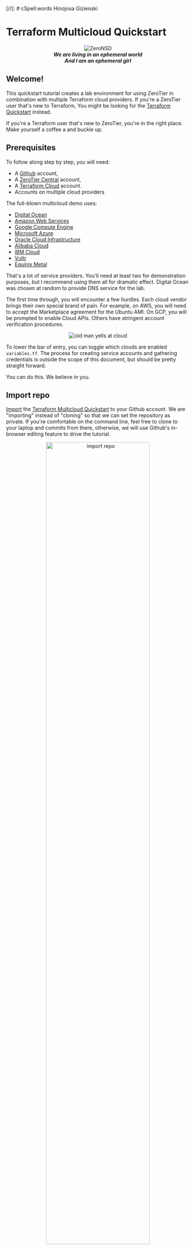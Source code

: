 [//]: # cSpell:words Hinojosa Gizienski
# Terraform Multicloud Quickstart

<p align="center">
<img src="https://avatars.githubusercontent.com/u/4173285?s=150&v=4" alt="ZeroNSD" /><br/>
<b><i>
We are living in an ephemeral world<br/>
And I am an ephemeral girl<br/>
</i></b>
</p>

## Welcome!

This quickstart tutorial creates a lab environment for using ZeroTier
in combination with multiple Terraform cloud providers. If you're a
ZeroTier user that's new to Terraform, You might be looking for the [Terraform Quickstart](https://docs.zerotier.com/terraform/quickstart) instead.

If you're a Terraform user that's new to ZeroTier, you're in the right place. Make yourself a coffee a and buckle up.

## Prerequisites

To follow along step by step, you will need:

- A [Github](https://github.com) account,
- A [ZeroTier Central](https://my.zerotier.com) account,
- A [Terraform Cloud](https://app.terraform.io) account.
- Accounts on multiple cloud providers

The full-blown multicloud demo uses:

- [Digital Ocean](https://www.digitalocean.com/)
- [Amazon Web Services](https://aws.amazon.com/)
- [Google Compute Engine](https://cloud.google.com/compute)
- [Microsoft Azure](https://azure.microsoft.com)
- [Oracle Cloud Infrastructure](https://www.oracle.com/cloud)
- [Alibaba Cloud](https://alibabacloud.com)
- [IBM Cloud](https://www.ibm.com/cloud)
- [Vultr](https://www.vultr.com)
- [Equinix Metal](https://metal.equinix.com)

That's a lot of service providers. You'll need at least two for
demonstration purposes, but I recommend using them all for dramatic
effect. Digital Ocean was chosen at random to provide DNS service for
the lab.

The first time through, you will encounter a few hurdles. Each cloud
vendor brings their own special brand of pain. For example, on AWS,
you will need to accept the Marketplace agreement for the Ubuntu
AMI. On GCP, you will be prompted to enable Cloud APIs. Others have
stringent account verification procedures.

<p align="center">
<img src="https://i.imgur.com/5tRu35i.jpeg" alt="old man yells at cloud" /><br/>
</p>

To lower the bar of entry, you can toggle which clouds are
enabled `variables.tf`. The process for creating service accounts and
gathering credentials is outside the scope of this document, but
should be pretty straight forward.

You can do this. We believe in you.

## Import repo

[Import](https://github.com/new/import) the
[Terraform Multicloud Quickstart](https://github.com/zerotier/terraform-multicloud-quickstart)
to your Github account. We are "importing" instead of "cloning" so
that we can set the repository as private.  If you're comfortable on
the command line, feel free to clone to your laptop and commits from
there, otherwise, we will use Github's in-browser editing feature to
drive the tutorial.

<p align="center"><img src="https://i.imgur.com/M2WL54b.png" alt="import repo" width="75%"/></p>

## Create a Terraform workspace

Next, we create a Terraform workspace and attach it to our private
Github repository. Be sure to select <b><i>version control
workflow</i></b>, select the correct Github account, (we want the
private copy, not the original), and give it a unique name.

<p align="center"><img src="https://i.imgur.com/DU568Ww.png" alt="click new workspace" width="75%"/></p>
<p align="center"><img src="https://i.imgur.com/GASI3u4.png" alt="version control workflow" width="75%"/></p>
<p align="center"><img src="https://i.imgur.com/5cTcPNO.png" alt="connect to a version control provider" width="75%"/></p>
<p align="center"><img src="https://i.imgur.com/uuZlbJZ.png" alt="choose a repository" width="75%"/></p>
<p align="center"><img src="https://i.imgur.com/ZQ2lmvM.png" alt="name workspace" width="75%"/></p>

## Create ZeroTier Central variables

Next, we will use Terraform to create some resources in the ZeroTier
Central API. Before we can do this, we need to give Terraform
credentials as Environment Variables.

<p align="center"><img src="https://i.imgur.com/Pydl0B0.png" alt="configure variables" width="75%"/><br/> </p>
<p align="center"><img src="https://i.imgur.com/E9vJgVT.png" alt="zerotier_central_token" width="75%"/></p>

## Create ZeroTier Central resources

Examine `main.tf` At the top, you will see Terraform resources for
creating [Identities](https://github.com/zerotier/terraform-provider-zerotier#identities),
[Networks](https://github.com/zerotier/terraform-provider-zerotier#networks),
and [Members](https://github.com/zerotier/terraform-provider-zerotier#members). There
is also a [Token](https://github.com/zerotier/terraform-provider-zerotier#tokens)
that we will use later.

<p align="center"><img src="https://i.imgur.com/U3aCeNv.png" alt="click on main.tf" width="75%"/></p>

```jsx
resource "zerotier_identity" "instances" {
  for_each = { for k, v in var.instances : k => (v) if v.enabled }
}

resource "zerotier_network" "demolab" {
  name        = "demo.lab"
  description = "ZeroTier Terraform Demolab"
  assign_ipv6 {
    zerotier = true
    sixplane = true
    rfc4193  = true
  }
  assignment_pool {
    start = "10.0.0.1"
    end   = "10.0.0.254"
  }
  route {
    target = "10.0.0.0/16"
  }
}

resource "zerotier_member" "devices" {
  for_each    = var.devices
  name        = each.key
  member_id   = each.value.member_id
  description = each.value.description
  network_id  = zerotier_network.demolab.id
}

resource "zerotier_member" "instances" {
  for_each           = { for k, v in var.instances : k => (v) if v.enabled }
  name               = each.key
  member_id          = zerotier_identity.instances[each.key].id
  description        = each.value.description
  network_id         = zerotier_network.demolab.id
  no_auto_assign_ips = false
  ip_assignments     = [each.value.ip_assignment]
}

resource "zerotier_token" "this" {
  name = "demolab"
}
```

Normally, to kick off a Terraform plan, we would make commits to our
repository. However, since we have a fresh workspace and nothing to
change, we'll need to manually queue our first plan in the Terraform
webUI.

<p align="center"><img src="https://i.imgur.com/NAXrrij.png" alt="list workspaces" width="75%"/></p>
<p align="center"><img src="https://i.imgur.com/7i33Dpu.png" alt="queue plan" width="75%"/></p>

<p align="center"> Confirm the plan by clicking "Confirm & Apply" </p>
<p align="center"> <img src="https://i.imgur.com/lwECXNN.png" alt="confirm plan" width="75%"/> </p>

<p align="center"><img src="https://i.imgur.com/dYCJLGa.png" alt="observe ran plan" width="75%"/></p>

Congratulations! You have just successfully created your first ZeroTier
network using Terraform! Go over to
[ZeroTier Central](https://my.zerotier.com) and check out your new
network. Alice and Bob are both authorized onto the network, but don't
worry, they aren't real. We will replace them shortly.

<p align="center"><img src="https://i.imgur.com/wiChZJ8.png" alt="observe in central" width="75%"/></p>

## Edit variables.tf

Terraform has two kinds of variables. We have already seen some
Environment Variables, which we used to make credentials available to
the [ZeroTier Terraform Provider](https://github.com/zerotier/terraform-provider-zerotier). The
other kinds of variables are known as [Input Variables](https://www.terraform.io/docs/language/values/variables.html). We
will use these to supply some usernames and SSH keys, as well as toggle which clouds we want to use.

<p align="center"><img src="https://i.imgur.com/9BSgNcf.png" alt="open variables.tf" width="75%"/></p>

Use Github's editor to set the `users`, `devices`, and `instances`
variables. Replace Alice and Bob's information with your own SSH keys
and ZeroTier Node ID's. In the `instances` variable, toggle the clouds
you plan on using to `enabled`.

<p align="center"><img src="https://i.imgur.com/QymEJEZ.png" alt="edit variables.tf" width="75%"/></p>

<p align="center"> Save your work by clicking "Commit changes" at the bottom of the page. </p>
<p align="center"> <img src="https://i.imgur.com/9utqx2i.png" alt="commit changes" width="75%"/> </p>

Go back to your workspace and see that it now says "Planned". Every
time a commit is pushed to the repo, Terraform will queue a plan. This
is the essence of the "Version control workflow" we selected earlier.

<p align="center"><img src="https://i.imgur.com/HpjFQgB.png" alt="observe planned workspace" width="75%"/></p>

Navigate through "Runs" and then "confirm and apply". There is a
setting to make this step automatic, but we will leave it manual for
now.

<p align="center"><img src="https://i.imgur.com/xIVg2r1.png" alt="navigate to runs.. main.tf" width="75%"/></p>
<p align="center"><img src="https://i.imgur.com/kzoRqQL.png" alt="confirm and apply variables.tf" width="75%"/></p>

We now have pre-generated ZeroTier Identities that we will inject into
our cloud instances when we bring them up. They are stored in the
workspace's Terraform State on Terraform Cloud. Be careful about who
has access to your account, as well as source repository that drives it.

## Create Digital Ocean resources

Add your `DIGITALOCEAN_TOKEN` to the workspace's Environment Variables using the same procedure as before.

<p align="center"><img src="https://i.imgur.com/EfcXeaD.png" alt="add digitalocean_token" width="75%"/></p>

<p align="center">
Next, edit main.tf and uncomment the Digital Ocean module.
<img src="https://i.imgur.com/U3aCeNv.png" alt="click on main.tf" width="75%"/>
</p>

<p align="center"><img src="https://i.imgur.com/PZqHbMJ.png" alt="uncomment digital ocean" width="75%"/></p>
<p align="center"><img src="https://i.imgur.com/9utqx2i.png" alt="commit changes" width="75%"/></p>
<p align="center"><img src="https://i.imgur.com/sNWSHQH.png" alt="observe planned workspace" width="75%"/></p>
<p align="center"><img src="https://i.imgur.com/nrRZBuZ.png" alt="navigate to runs" width="75%"/></p>
<p align="center"><img src="https://i.imgur.com/5I7pu2q.png" alt="confirm and apply digital ocean" width="75%"/></p>
<p align="center"><img src="https://i.imgur.com/6Ts9o9B.png" alt="plan finished" width="75%"/></p>

## Join laptop to Network

The ZeroTier Network can be found in the Terraform output. Find it by
navigating to the "Outputs" tab of the latest run.
<p align="center"><img src="https://i.imgur.com/MLkTwe6.png" alt="examine outputs" width="75%"/></p>

<p align="center">
You can also find it in the ZeroTier Central webUI.
<img src="https://i.imgur.com/8YIRPMw.png" alt="examine outputs" width="75%"/>
</p>

<p align="center">Join your laptop to the network. Make sure to check "Allow DNS"</p>
<p align="center"><img src="https://i.imgur.com/6pYKfyK.png" alt="examine outputs" width="75%"/></p>

You will be able to SSH into the box. If this does not work, make sure
`username`, `ssh_pubkey` and `member_id` are correct in `variables.tf`. 
<p align="center"><img src="https://i.imgur.com/ya5TVVz.png" alt="ssh to digital ocean" width="75%"/></p>

## Spin up Multiple Clouds

<p align="center">
<img src="https://i.imgur.com/qglRkyw.jpeg" width="75%" alt="Baton Bunny, Copyright 1959  Warner Bros." /><br/>
Baton Bunny - Warner Bros. 1959 
</p>

Next, spin up the rest of the cloud instances. Go through each cloud provider,
one by one, adding Environment Variables to the Terraform workspace,
then uncommenting out the corresponding module in `main.tf`.  

Here's a complete list of Environment Variables to set if you plan on
spinning up every cloud the tutorial supports.

```bash
# ZeroTier Central
export ZEROTIER_CENTRAL_TOKEN="XXXXXXXXXXXXXXXXXXXXXXXXXXXXXXXX"
export ZEROTIER_CENTRAL_URL="https://api.zerotier.com/api"

# Digital Ocean
export DIGITALOCEAN_TOKEN="XXXXXXXXXXXXXXXXXXXXXXXXXXXXXXXXXXXXXXXXXXXXXXXXXXXXXXXXXXXXXXXX"

# Amazon Web Services
export AWS_ACCESS_KEY_ID="XXXXXXXXXXXXXXXXXXXX"
export AWS_SECRET_ACCESS_KEY="XXXXXXXXXXXXXXXXXXXXXXXXXXXXXXXXXXXXXXXX"
export AWS_REGION="us-east-1"

# Google Compute Platform
export GOOGLE_CREDENTIALS="$(cat key-downloaded-from-gcp-console.json)"
export GOOGLE_CLOUD_PROJECT="XXX-XXXXXX"
export GOOGLE_REGION="us-east4"
export GOOGLE_ZONE="us-east4-a"

# Microsoft Azure
export ARM_SUBSCRIPTION_ID="XXXXXXXX-XXXX-XXXX-XXXX-XXXXXXXXXXXX"
export ARM_TENANT_ID="XXXXXXXX-XXXX-XXXX-XXXX-XXXXXXXXXXXX"
export ARM_CLIENT_ID="XXXXXXXX-XXXX-XXXX-XXXX-XXXXXXXXXXXX"
export ARM_CLIENT_SECRET="XXXXXXXXXXXXXXXXXXXXXXXXXXXXXXXXXX"

# IBM Cloud
export IBMCLOUD_API_KEY="XXXXXXXXXXXXXXXXXXXXXXXXXXXXXXXXXXXXXXXXXXXX"
export IBMCLOUD_REGION="us-east"

# Oracle Cloud Infrastructure
export TF_VAR_compartment_id="ocid1.tenancy.oc1..xxxxxxxxxxxxxxxxxxxxxxxxxxxxxxxxxxxxxxxxxxxxxxxxxxxxxxxxxxxx"
# please configure ~/.oci/config

# Alibaba Cloud
export ALICLOUD_ACCESS_KEY="XXXXXXXXXXXXXXXXXXXXXXXX"
export ALICLOUD_SECRET_KEY="XXXXXXXXXXXXXXXXXXXXXXXXXXXXXX"
export ALICLOUD_REGION="us-east-1"

# Vultr
export VULTR_API_KEY="XXXXXXXXXXXXXXXXXXXXXXXXXXXXXXXXXXXX"

# Equinix Metal
export METAL_AUTH_TOKEN="XXXXXXXXXXXXXXXXXXXXXXXXXXXXXXXX"
```

## Hit the web servers

Each node is running a web server with an example nginx page,
accessible with an internal DNS address.

For example, [http://aws.demo.lab](http://aws.demo.lab/).

<p align="center">
<img src="https://i.imgur.com/QfvO8yL.png" alt="hit a webserver" width="75%" /><br/>
</p>

## Understanding ZeroTier VL2

ZeroTier networks are virtual Ethernet switches. This means that
anything you can do on a physical LAN segment, ZeroTier can over the
Internet, securely, across clouds, and through NAT devices.

<p align="center">
<img src="https://live.staticflickr.com/106/311526846_24b03feedf_w_d.jpg" alt="https://www.flickr.com/photos/valkyrieh116/311526846" width="75%"/><br/>
Down the Rabbit Hole - Valerie Hinojosa 2006
</p>

```bash
laptop:~$ ssh do.demo.lab
```

## Ping all the boxen (v4)

```bash
alice@do:~$ for i in laptop aws gcp azu oci ali ibm vul eqx ; do ping -4 -c 1 $i.demo.lab ; done &>/dev/null
```

## Examine the ARP cache

```bash
alice@do:~$ arp -a | grep demo | sort
ali.demo.lab (10.0.8.1) at 5e:1e:72:fb:14:e4 [ether] on ztyqb6mebi
aws.demo.lab (10.0.2.1) at 5e:6c:4b:3a:05:4f [ether] on ztyqb6mebi
azu.demo.lab (10.0.4.1) at 5e:d5:43:77:15:62 [ether] on ztyqb6mebi
eqx.demo.lab (10.0.9.1) at 5e:11:0c:5d:cd:44 [ether] on ztyqb6mebi
gcp.demo.lab (10.0.3.1) at 5e:5f:43:6c:9a:58 [ether] on ztyqb6mebi
ibm.demo.lab (10.0.6.1) at 5e:38:83:97:55:1a [ether] on ztyqb6mebi
laptop.demo.lab (10.0.0.83) at 5e:27:8a:8d:21:51 [ether] on ztyqb6mebi
oci.demo.lab (10.0.5.1) at 5e:19:d5:76:be:24 [ether] on ztyqb6mebi
vul.demo.lab (10.0.7.1) at 5e:3c:36:a8:9f:9d [ether] on ztyqb6mebi
```

As you can see, the ARP table now contains an entry for each node on
our network, just as it would on a local Ethernet network.

## Examine the interfaces

Run the `ip link` command to examine the interfaces on each box.

```bash
alice@do:~$ ip link | grep -A1 zt
4: ztyqb6mebi: <BROADCAST,MULTICAST,UP,LOWER_UP> mtu 2800 qdisc fq_codel state UNKNOWN mode DEFAULT group default qlen 1000
    link/ether 5e:56:14:d3:25:ed brd ff:ff:ff:ff:ff:ff
```

You'll see a virtual Ethernet interface for each ZeroTier network the node is joined to. (in this case, one)

```bash
alice@aws:~$ ip link | grep  -A1 zt
3: ztyqb6mebi: <BROADCAST,MULTICAST,UP,LOWER_UP> mtu 2800 qdisc fq_codel state UNKNOWN mode DEFAULT group default qlen 1000
    link/ether 5e:6c:4b:3a:05:4f brd ff:ff:ff:ff:ff:ff
```

The name of the interface is derived from the network ID it is joined
to. Note that the name of the interface is the same on each machine.

```bash
alice@oci:~$ ip link | grep -A1 zt
3: ztyqb6mebi: <BROADCAST,MULTICAST,UP,LOWER_UP> mtu 2800 qdisc fq_codel state UNKNOWN mode DEFAULT group default qlen 1000
    link/ether 5e:19:d5:76:be:24 brd ff:ff:ff:ff:ff:ff
```

## Ethernet Tapping

You may have noticed the [flow_rules](https://github.com/zerotier/zerotier-terraform-quickstart/blob/main/flow_rules.tpl)
section in the `zerotier_network` while examining [main.tf](https://github.com/zerotier/zerotier-terraform-quickstart/blob/main/main.tf)
earlier.

```jsx
resource "zerotier_network" "demolab" {
  name        = "demo.lab"
  description = "ZeroTier Terraform Demolab"
  assign_ipv6 {
    zerotier = true
    sixplane = true
    rfc4193  = true
  }
  assignment_pool {
    start = "10.0.0.1"
    end   = "10.0.0.254"
  }
  route {
    target = "10.0.0.0/16"
  }
  flow_rules = templatefile("${path.module}/flow_rules.tpl", {
    ethertap = zerotier_identity.instances["do"].id
  })
}
```

We will use these to gain visibility into our network with tshark. You
can see them reflected in the Central WebUI under the "Flow Rules"
section for the `demo.lab` network. They are documented in in-depth in
chapter 3 of the [ZeroTier Manual](https://www.zerotier.com/manual/#3).

Edit `flow_rules.tpl`, uncommenting the `tee` rule.

```
# drop not ethertype ipv4 and not ethertype arp and not ethertype ipv6;
tee -1 ${ethertap};
# watch -1 ${ethertap} chr inbound;
accept;
```

Flow Rules are applied to every member of the network. `tee` tells
ZeroTier to mirror a copy of every packet to Digital Ocean. Apply the
rule set by saving the file and running Terraform.

```bash
terraform apply -target 'zerotier_network.demolab' -auto-approve
```

## Watching traffic with tshark

On the Digital Ocean machine, view traffic by running tshark on your network's ZeroTier interface.

```
sudo tshark -i ztyqb6mebi not port ssh
```

Open another terminal window, log into AWS, and ping GCP.

```
alice@aws:~$ ping -4 -c 1 gcp.demo.lab
PING gcp.demo.lab (10.0.3.1) 56(84) bytes of data.
64 bytes from gcp.demo.lab (10.0.3.1): icmp_seq=1 ttl=64 time=2.02 ms

--- gcp.demo.lab ping statistics ---
1 packets transmitted, 1 received, 0% packet loss, time 0ms
rtt min/avg/max/mdev = 2.016/2.016/2.016/0.000 ms
```

You will be able to observe the traffic from Digital Ocean.

```
<snip>
37 67.550026693     10.0.2.1 → 10.0.3.1     ICMP 98 Echo (ping) request  id=0x0005, seq=1/256, ttl=64
38 67.551676229     10.0.2.1 → 10.0.3.1     ICMP 98 Echo (ping) request  id=0x0005, seq=1/256, ttl=64
39 67.551728848     10.0.3.1 → 10.0.2.1     ICMP 98 Echo (ping) reply    id=0x0005, seq=1/256, ttl=64 (request in 38)
40 67.551933296     10.0.3.1 → 10.0.2.1     ICMP 98 Echo (ping) reply    id=0x0005, seq=1/256, ttl=64
<snip>
```

You'll see duplicates, as the `tee` is picking up both the incoming and outgoing packets from both nodes.
The `watch` rule, combined with the `inbound` characteristic is a
little friendlier. 

Edit `flow_rules.tpl`, this time using the `watch` rule.

```
# drop not ethertype ipv4 and not ethertype arp and not ethertype ipv6;
# tee -1 ${ethertap};
watch -1 ${ethertap} chr inbound;
accept;
```

Apply the rule set again with Terraform.

```bash
terraform apply -target 'zerotier_network.demolab' -auto-approve
```

You can also see the the traffic from your laptop when hitting the web
servers. Load the page on IBM Cloud by visiting http://ibm.demo.lab, and
observe the traffic in your Digital Ocean terminal.

```
<snip>
486 1416.628490335    10.0.0.83 → 10.0.6.1     HTTP 541 GET / HTTP/1.1
487 1416.745168511     10.0.6.1 → 10.0.0.83    TCP 66 80 → 56084 [ACK] Seq=7441 Ack=925 Win=62848 Len=0 TSval=2811045625 TSecr=2751470539
488 1416.745410648     10.0.6.1 → 10.0.0.83    TCP 292 HTTP/1.1 200 OK  [TCP segment of a reassembled PDU]
489 1416.746737900     10.0.6.1 → 10.0.0.83    TCP 1514 HTTP/1.1 200 OK  [TCP segment of a reassembled PDU]
490 1416.747687877     10.0.6.1 → 10.0.0.83    TCP 1514 HTTP/1.1 200 OK  [TCP segment of a reassembled PDU]
491 1416.748400578     10.0.6.1 → 10.0.0.83    TCP 1514 HTTP/1.1 200 OK  [TCP segment of a reassembled PDU]
492 1416.749430863     10.0.6.1 → 10.0.0.83    TCP 1514 HTTP/1.1 200 OK  [TCP segment of a reassembled PDU]
493 1416.750215893     10.0.6.1 → 10.0.0.83    TCP 955 HTTP/1.1 200 OK  [TCP segment of a reassembled PDU]
494 1416.750237332     10.0.6.1 → 10.0.0.83    TCP 77 HTTP/1.1 200 OK  [TCP segment of a reassembled PDU]
495 1416.750362231     10.0.6.1 → 10.0.0.83    TCP 118 HTTP/1.1 200 OK  [TCP segment of a reassembled PDU]
496 1416.750636517     10.0.6.1 → 10.0.0.83    TCP 69 HTTP/1.1 200 OK  [TCP segment of a reassembled PDU]
497 1416.750650316     10.0.6.1 → 10.0.0.83    TCP 122 HTTP/1.1 200 OK  [TCP segment of a reassembled PDU]
<snip>
```

## Manually manipulate IP addresses

Because ZeroTier behaves like Ethernet, we can assign multiple IP addresses to an interface, just like on a physical network.

```bash
alice@aws:~$ ip -4 addr show ztyqb6mebi
3: ztyqb6mebi: <BROADCAST,MULTICAST,UP,LOWER_UP> mtu 2800 qdisc fq_codel state UNKNOWN group default qlen 1000
    inet 10.0.2.1/16 brd 10.0.255.255 scope global ztyqb6mebi
       valid_lft forever preferred_lft forever
```

Our network is configured as a `/16`, which means we can add any of
the 65,536 available IPv4 addresses to any zerotier interface, on any
machine, and it will work as expected via ARP resolution.

Experiment with this by adding ip addresses from the command line.

```bash
# Amazon Web Services
alice@aws:$ sudo ip addr add 10.0.2.2/24 dev ztyqb6mebi
alice@aws:$ sudo ip addr add 10.0.2.3/24 dev ztyqb6mebi
alice@aws:$ sudo ip addr add 10.0.2.4/24 dev ztyqb6mebi

# Google Compute Engine
alice@gcp:$ sudo ip addr add 10.0.3.2/24 dev ztyqb6mebi
alice@gcp:$ sudo ip addr add 10.0.3.3/24 dev ztyqb6mebi
alice@gcp:$ sudo ip addr add 10.0.3.4/24 dev ztyqb6mebi
```

Clean up after yourself by deleting them.

```bash
# Amazon Web Services
alice@aws:$ sudo ip addr del 10.0.2.2/24 dev ztyqb6mebi
alice@aws:$ sudo ip addr del 10.0.2.3/24 dev ztyqb6mebi
alice@aws:$ sudo ip addr del 10.0.2.4/24 dev ztyqb6mebi

# Google Compute Engine
alice@gcp:$ sudo ip addr del 10.0.3.2/24 dev ztyqb6mebi
alice@gcp:$ sudo ip addr del 10.0.3.3/24 dev ztyqb6mebi
alice@gcp:$ sudo ip addr del 10.0.3.4/24 dev ztyqb6mebi
```

## Native Container Routing

<p align="center">
<img src="https://i.imgur.com/QzuTXdA.jpg" width="75%" alt="https://www.flickr.com/photos/agizienski/3605131450" /><br/>
Amy Gizienski - whale
</p>

We would be remiss not to mention containers in the year 2021. A great
attribute of Layer 2 networks is that containers can talk directly to
each other using native routing. 

No really.

Pick a box, any box, and start a shell in Docker.

```bash
alice@ibm:~$ docker run -it alpine:latest /bin/sh
alice@ibm:~$ docker run -it alpine:latest /bin/sh
/ # ip addr
1: lo: <LOOPBACK,UP,LOWER_UP> mtu 65536 qdisc noqueue state UNKNOWN qlen 1000
    link/loopback 00:00:00:00:00:00 brd 00:00:00:00:00:00
    inet 127.0.0.1/8 scope host lo
       valid_lft forever preferred_lft forever
    inet6 ::1/128 scope host
       valid_lft forever preferred_lft forever
7: eth0@if8: <BROADCAST,MULTICAST,UP,LOWER_UP,M-DOWN> mtu 1500 qdisc noqueue state UP
    link/ether 02:42:0a:2a:06:02 brd ff:ff:ff:ff:ff:ff
    inet 10.42.6.2/24 brd 10.42.6.255 scope global eth0
       valid_lft forever preferred_lft forever
    inet6 fcfb:88ae:e176:cdbb:4cc4:242:a2a:602/80 scope global flags 02
       valid_lft forever preferred_lft forever
    inet6 fe80::42:aff:fe2a:602/64 scope link
       valid_lft forever preferred_lft forever
/ #
```

Then, pick another random box and do the same.

```
alice@oci:~$ docker run -it alpine:latest /bin/sh
Unable to find image 'alpine:latest' locally
latest: Pulling from library/alpine
a0d0a0d46f8b: Already exists
Digest: sha256:e1c082e3d3c45cccac829840a25941e679c25d438cc8412c2fa221cf1a824e6a
Status: Downloaded newer image for alpine:latest
/ # ip addr
1: lo: <LOOPBACK,UP,LOWER_UP> mtu 65536 qdisc noqueue state UNKNOWN qlen 1000
    link/loopback 00:00:00:00:00:00 brd 00:00:00:00:00:00
    inet 127.0.0.1/8 scope host lo
       valid_lft forever preferred_lft forever
    inet6 ::1/128 scope host
       valid_lft forever preferred_lft forever
5: eth0@if6: <BROADCAST,MULTICAST,UP,LOWER_UP,M-DOWN> mtu 1500 qdisc noqueue state UP
    link/ether 02:42:0a:2a:05:02 brd ff:ff:ff:ff:ff:ff
    inet 10.42.5.2/24 brd 10.42.5.255 scope global eth0
       valid_lft forever preferred_lft forever
    inet6 fcfb:88ae:e1b8:5eb5:963e:242:a2a:502/80 scope global flags 02
       valid_lft forever preferred_lft forever
    inet6 fe80::42:aff:fe2a:502/64 scope link
       valid_lft forever preferred_lft forever
/ #
```

Ping the IPv4 and IPv6 addresses of the container, from the other
container.

```
/ # ping 10.42.6.2
PING 10.42.6.2 (10.42.6.2): 56 data bytes
64 bytes from 10.42.6.2: seq=0 ttl=62 time=5.992 ms
64 bytes from 10.42.6.2: seq=1 ttl=62 time=1.441 ms
64 bytes from 10.42.6.2: seq=2 ttl=62 time=1.710 ms
64 bytes from 10.42.6.2: seq=3 ttl=62 time=1.391 ms
64 bytes from 10.42.6.2: seq=4 ttl=62 time=1.520 ms
^C
--- 10.42.6.2 ping statistics ---
5 packets transmitted, 5 packets received, 0% packet loss
round-trip min/avg/max = 1.391/2.410/5.992 ms
/ #
/ # ping fcfb:88ae:e176:cdbb:4cc4:242:a2a:602
PING fcfb:88ae:e176:cdbb:4cc4:242:a2a:602 (fcfb:88ae:e176:cdbb:4cc4:242:a2a:602): 56 data bytes
64 bytes from fcfb:88ae:e176:cdbb:4cc4:242:a2a:602: seq=0 ttl=62 time=1.810 ms
64 bytes from fcfb:88ae:e176:cdbb:4cc4:242:a2a:602: seq=1 ttl=62 time=2.103 ms
64 bytes from fcfb:88ae:e176:cdbb:4cc4:242:a2a:602: seq=2 ttl=62 time=1.388 ms
64 bytes from fcfb:88ae:e176:cdbb:4cc4:242:a2a:602: seq=3 ttl=62 time=1.403 ms
^C
--- fcfb:88ae:e176:cdbb:4cc4:242:a2a:602 ping statistics ---
4 packets transmitted, 4 packets received, 0% packet loss
round-trip min/avg/max = 1.388/1.676/2.103 ms
/ #
```

What black magic is this? Let's examine the routing table.

```
alice@eqx:~$ ip route | grep 42
10.42.1.0/24 via 10.0.1.1 dev ztly57gs2e proto bird metric 64
10.42.2.0/24 via 10.0.2.1 dev ztly57gs2e proto bird metric 64
10.42.3.0/24 via 10.0.3.1 dev ztly57gs2e proto bird metric 64
10.42.4.0/24 via 10.0.4.1 dev ztly57gs2e proto bird metric 64
10.42.5.0/24 via 10.0.5.1 dev ztly57gs2e proto bird metric 64
10.42.6.0/24 via 10.0.6.1 dev ztly57gs2e proto bird metric 64
10.42.7.0/24 via 10.0.7.1 dev ztly57gs2e proto bird metric 64
10.42.8.0/24 via 10.0.8.1 dev ztly57gs2e proto bird metric 64
10.42.9.0/24 dev docker0 proto kernel scope link src 10.42.9.1 linkdown
```

At the bottom of the lab [boot script](https://github.com/zerotier/zerotier-terraform-quickstart/blob/main/init-demolab.tpl)
we've installed a [routing daemon](https://bird.network.cz/) and
gave it a simple OSPF configuration. This propigates the routes
of the Docker networks among all the instances so they can talk over
the ZeroTier network.

But what about IPv6? For that, we've enabled the
[ZeroTier 6PLANE](https://zerotier.atlassian.net/wiki/spaces/SD/pages/7274520/Using+NDP+Emulated+6PLANE+Addressing+With+Docker).

ZeroTier 6PLANE encodes the network's name (8bd5124fd6f45ffe) into
IPv6 addresses, and emulates
[NDP](https://datatracker.ietf.org/doc/html/rfc4861). This allows for
private IPv6 networking to work at massive scales, without actually
having to send the discovery traffic.

## Tear it all down

When you're done experimenting with the lab, tear everything down by
queueing a destroy plan.

<p align="center"><img src="https://i.imgur.com/QxF7CO1.png" alt="import repo" width="75%"/></p>
<p align="center"><img src="https://i.imgur.com/IP06LeW.png" alt="import repo" width="75%"/></p>
